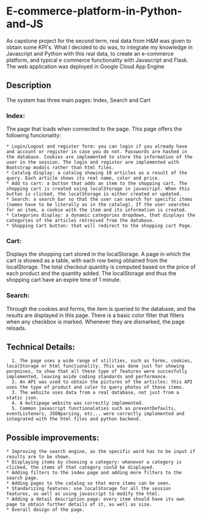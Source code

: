 # E-commerce-platform-in-Python-and-JS
As capstone project for the second term, real data from H&M was given to obtain some KPI's. What I decided to do was, to integrate my knowledge in Javascript and Python with this real data, to create an e-commerce platform, and typical e commerce functionality with Javascript and Flask. The web application was deployed in Google Cloud App Engine
## Description
The system has three main pages: Index, Search and Cart
  ### Index:
  The page that loads when connected to the page. This page offers the following funcionality:
  
    * Login/Logout and register form: you can login if you already have and account or register in case you do not. Passwords are hashed in the database. Cookies are implemented to store the information of the user in the session. The login and register are implemented with Bootstrap modals rather than html files.
    * Catalog display: a catalog showing 10 articles as a result of the query. Each article shows its real name, color and price.
    * Add to cart: a button that adds an item to the shopping cart. The shopping cart is created using localStorage in javascript. When this button is clicked, the localStorage is either created or updated.
    * Search: a search bar so that the user can search for specific items (names have to be literally as in the catalog). If the user searches for an item, a cookie with the item and its information is created.
    * Categories display: a dynamic categories dropdown, that displays the categories of the articles retreived from the database.
    * Shopping Cart button: that will redirect to the shopping cart Page.
  ### Cart: 
  Displays the shopping cart stored in the localStorage.
  A page in which the cart is showed as a table, with each row being obtained from the localStorage. The total checkout quantity is computed based on the price of each product and the quantity added. The localStorage and thus the shopping cart have an expire time of 1 minute.
  ### Search: 
  Through the cookies and forms, the item is queried to the database, and the results are displayed in this page. There is a basic color filter that filters when any checkbox is marked. Whenever they are dismarked, the page reloads.

  ## Technical Details:
      1. The page uses a wide range of utilities, such as forms, cookies, localStorage or html functionality. This was done just for showing porpoises, to show that all these type of features were succesfully implemented, leaving aside coding standards and performance.
      2. An API was used to obtain the pictures of the articles: this API uses the type of product and color to query photos of those items.
      3. The website uses data from a real database, not just from a static json.
      4. A multipage website was correctly implemented.
      5. Common javascript functionalaties such as preventDefaults, eventListeners, JSONparsing, etc... were correctly implemented and integrated with the html files and python backend.
      

  ## Possible improvements:
    * Improving the search engine, as the specific word has to be input if results are to be shown.
    * Displaying items by choosing a category: whenever a category is clicked, the items of that category could be displayed.
    * Adding filters to the index page and adding more filters to the search page.
    * Adding pages to the catalog so that more items can be seen.
    * Standarizing features: use localStorage for all the session features, as well as using javascript to modify the html.
    * Adding a detail description page: every item should have its own page to obtain further details of it, as well as size.
    * Overall design of the page.

